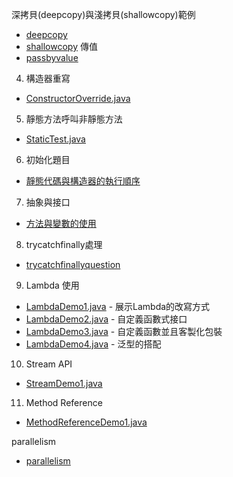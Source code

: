 深拷貝(deepcopy)與淺拷貝(shallowcopy)範例
* [deepcopy](src/main/java/org/interview/deepcopy)
* [shallowcopy](src/main/java/org/interview/shallowcopy)
傳值
* [passbyvalue](src/main/java/org/interview/passbyvalue)
4. 構造器重寫
* [ConstructorOverride.java](src/main/java/org/interview/override/ConstructorOverride.java)
5. 靜態方法呼叫非靜態方法
* [StaticTest.java](src/main/java/org/interview/statictest/StaticTest.java)
6. 初始化題目
* [靜態代碼與構造器的執行順序](src/main/java/org/interview/initialtest[InitialTest.java](src/main/java/org/interview/initialtest/InitialTest.java))
7. 抽象與接口
* [方法與變數的使用](src/main/java/org/interview/abstractandinterface)
8. trycatchfinally處理
* [trycatchfinallyquestion](src/main/java/org/interview/trycatchfinallyquestion)
9. Lambda 使用
* [LambdaDemo1.java](src/main/java/org/interview/lambda/LambdaDemo1.java) - 展示Lambda的改寫方式
* [LambdaDemo2.java](src/main/java/org/interview/lambda/LambdaDemo2.java) - 自定義函數式接口
* [LambdaDemo3.java](src/main/java/org/interview/lambda/LambdaDemo3.java) - 自定義函數並且客製化包裝
* [LambdaDemo4.java](src/main/java/org/interview/lambda/LambdaDemo4.java) - 泛型的搭配
10. Stream API
* [StreamDemo1.java](src/main/java/org/interview/stream/StreamDemo1.java)
11. Method Reference
* [MethodReferenceDemo1.java](src/main/java/org/interview/methodreference/MethodReferenceDemo1.java)

parallelism
* [parallelism](src/main/java/org/interview/parallelism)